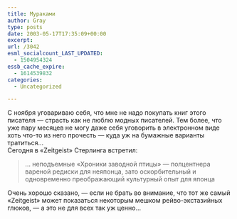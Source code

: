 ```yaml
---
title: Мураками
author: Gray
type: posts
date: 2003-05-17T17:35:09+00:00
excerpt:
url: /3042
esml_socialcount_LAST_UPDATED:
  - 1504954324
essb_cache_expire:
  - 1614539832
categories:
  - Uncategorized

---
```








С ноября уговариваю себя, что мне не надо покупать книг этого писателя &#8212; страсть как не люблю модных писателей. Тем более, что уже пару месяцев не могу даже себя уговорить в электронном виде хоть что-то из него прочесть &#8212; куда уж на бумажные варианты тратиться&#8230;  
Сегодня в &#171;Zeitgeist&#187; Стерлинга встретил:

> &#8230; неподъемные &#171;Хроники заводной птицы&#187; &#8212; полцентнера вареной редиски для неяпонца, зато оскорбительный и одновременно преображающий культурный опыт для японца

Очень хорошо сказано, &#8212; если не брать во внимание, что тот же самый &#171;Zeitgeist&#187; может показаться некоторым мешком рейво-экстазийных глюков, &#8212; а это не для всех так уж ценно&#8230;